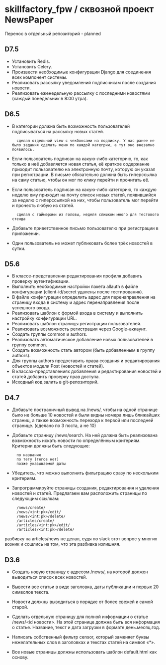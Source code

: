 # skillfactory_fpw / сквозной проект NewsPaper

Перенос в отдельный репозиторий - planned
## D7.5
- Установить Redis.
- Установить Celery.
- Произвести необходимые конфигурации Django для соединения всех компонент системы.
- Реализовать рассылку уведомлений подписчикам после создания новости.
- Реализовать еженедельную рассылку с последними новостями (каждый понедельник в 8:00 утра). 
## D6.5


- В категории должна быть возможность пользователей подписываться на рассылку новых статей.
        
        сделал отдельной view с чекбоксами на подписку. У нас ранее не было задания сделать меню по каждой категрии, а тут оно внезапно появилось.
- Если пользователь подписан на какую-либо категорию, то, как только в неё добавляется новая статья, её краткое содержание приходит пользователю на электронную почту, которую он указал при регистрации. В письме обязательно должна быть гиперссылка на саму статью, чтобы он мог по клику перейти и прочитать её.
- Если пользователь подписан на какую-либо категорию, то каждую неделю ему приходит на почту список новых статей, появившийся за неделю с гиперссылкой на них, чтобы пользователь мог перейти и прочесть любую из статей.
        
        сделал с таймерами из головы, неделя слишком много для тестового стенда
- Добавьте приветственное письмо пользователю при регистрации в приложении.
- Один пользователь не может публиковать более трёх новостей в сутки. 


## D5.6

- В классе-представлении редактирования профиля добавить проверку аутентификации.
- Выполнить необходимые настройки пакета allauth в файле конфигурации (client-id/secret удалены после тестирования).
- В файле конфигурации определить адрес для перенаправления на страницу входа в систему и адрес перенаправления после успешного входа.
- Реализовать шаблон с формой входа в систему и выполнить настройку конфигурации URL.
- Реализовать шаблон страницы регистрации пользователей.
- Реализовать возможность регистрации через Google-аккаунт.
- Создать группы common и authors.
- Реализовать автоматическое добавление новых пользователей в группу common.
- Создать возможность стать автором (быть добавленным в группу authors).
- Для группы authors предоставить права создания и редактирования объектов модели Post (новостей и статей).
- В классах-представлениях добавления и редактирования новостей и статей добавить проверку прав доступа.
- Исходный код залить в git-репозиторий.


## D4.7

- Добавьте постраничный вывод на /news/, чтобы на одной странице было не больше 10 новостей и были видны номера лишь ближайших страниц, а также возможность перехода к первой или последней странице. (сделано по 3 поста, а не 10)

- Добавьте страницу /news/search. На ней должна быть реализована возможность искать новости по определённым критериям. Критерии должны быть следующие:

        по названию
        по тегу (тегов нет)
        позже указываемой даты

- Убедитесь, что можно выполнить фильтрацию сразу по нескольким критериям.

- Запрограммируйте страницы создания, редактирования и удаления новостей и статей. Предлагаем вам расположить страницы по следующим ссылкам:

        /news/create/
        /news/<int:pk>/edit/
        /news/<int:pk>/delete/
        /articles/create/
        /articles/<int:pk>/edit/
        /articles/<int:pk>/delete/

разбивку на articles/news не делал, судя по slack этот вопрос у многих возник и сошлись на том, что эта разбивка излишняя.

## D3.6

- Создать новую страницу с адресом /news/, на которой должен выводиться список всех новостей.
- Вывести все статьи в виде заголовка, даты публикации и первых 20 символов текста.
- Новости должны выводиться в порядке от более свежей к самой старой.

- Сделать отдельную страницу для полной информации о статье /news/<id новости>. На этой странице должна быть вся информация о статье. Название, текст и дата загрузки в формате день.месяц.год.

- Написать собственный фильтр censor, который заменяет буквы нежелательных слов в заголовках и текстах статей на символ «*».

- Все новые страницы должны использовать шаблон default.html как основу.


